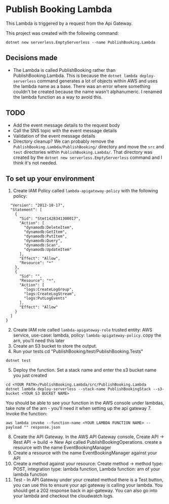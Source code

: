 # Publish Booking Lambda

This Lambda is triggered by a request from the Api Gateway.

This project was created with the following command: 
```
dotnet new serverless.EmptyServerless --name PublishBooking.Lambda
```

## Decisions made
* The Lambda is called PublishBooking rather than PublishBooking.Lambda. This is because the `dotnet lambda deploy-serverless` command generates a lot of objects within AWS and uses the lambda name as a base. There was an error where something couldn't be created because the name wasn't alphanumeric. I renamed the lambda function as a way to avoid this.

## TODO
* Add the event message details to the request body
* Call the SNS topic with the event message details
* Validation of the event message details
* Directory cleanup? We can probably remove the `PublishBooking.Lambda/PublishBooking/` directory and move the `src` and `test` directories within `PublishBooking.Lambda/`. That directory was created by the `dotnet new serverless.EmptyServerless` command and I think it's not needed. 

## To set up your environment
1. Create IAM Policy called `lambda-apigateway-policy` with the following policy: 
```{
  "Version": "2012-10-17",
  "Statement": [
    {
      "Sid": "Stmt1428341300017",
      "Action": [
        "dynamodb:DeleteItem",
        "dynamodb:GetItem",
        "dynamodb:PutItem",
        "dynamodb:Query",
        "dynamodb:Scan",
        "dynamodb:UpdateItem"
      ],
      "Effect": "Allow",
      "Resource": "*"
    },
    {
      "Sid": "",
      "Resource": "*",
      "Action": [
        "logs:CreateLogGroup",
        "logs:CreateLogStream",
        "logs:PutLogEvents"
      ],
      "Effect": "Allow"
    }
  ]
}
```

2. Create IAM role called `lambda-apigateway-role`
   trusted entity: AWS service, use-case: lambda, policy: `lambda-apigateway-policy`. copy the arn, you’ll need this later 
3. Create an S3 bucket to store the output.
4. Run your tests cd "PublishBooking/test/PublishBooking.Tests" 
```
dotnet test
```
5. Deploy the function. Set a stack name and enter the s3 bucket name you just created
```dotnet lambda deploy-serverless PublishBooking 
cd <YOUR PATH>/PublishBooking.Lambda/src/PublishBooking.Lambda
dotnet lambda deploy-serverless --stack-name PublishBookingStack --s3-bucket <YOUR S3 BUCKET NAME>
```
You should be able to see your function in the AWS console under lambdas, take note of the arn - you’ll need it when setting up the api gateway
7. Invoke the function:
```
aws lambda invoke --function-name <YOUR LAMBDA FUNCTION NAME> --payload "" response.json
```
8. Create the API Gateway. In the AWS API Gateway console, Create API -> Rest API -> build -> New Api called PublishBookingOperations.  create a resource with the name EventBookingManager
9. Create a resource with the name EventBookingManager against your API
9. Create a method against your resource: Create method -> method type: POST, integration type: lambda function, Lambda function: arn of your lambda function
10. Test - In API Gateway under your created method there is a Test button, you can use this to ensure your api gateway is calling your lambda. You should get a 202 response back in api-gateway. You can also go into your lambda and checkout the cloudwatch logs.
